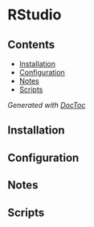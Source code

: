 # RStudio

## Contents

<!-- START doctoc generated TOC please keep comment here to allow auto update -->
<!-- DON'T EDIT THIS SECTION, INSTEAD RE-RUN doctoc TO UPDATE -->

- [Installation](#installation)
- [Configuration](#configuration)
- [Notes](#notes)
- [Scripts](#scripts)

<!-- END doctoc generated TOC please keep comment here to allow auto update -->
*Generated with [DocToc](https://github.com/thlorenz/doctoc)*

## Installation

## Configuration

## Notes

## Scripts

